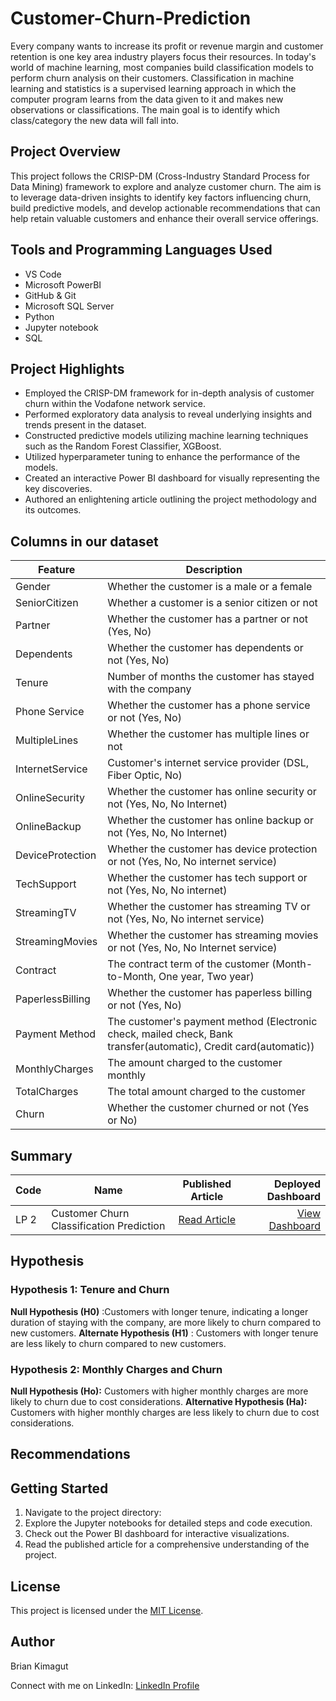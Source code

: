 # Customer-Churn-Prediction
Every company wants to increase its profit or revenue margin and customer retention is one key area industry players focus their resources. In today's world of machine learning, most companies build classification models to perform churn analysis on their customers. 
Classification in machine learning and statistics is a supervised learning approach in which the computer program learns from the data given to it and makes new observations or classifications. The main goal is to identify which class/category the new data will fall into. 

## Project Overview
This project follows the CRISP-DM (Cross-Industry Standard Process for Data Mining) framework to explore and analyze customer churn. The aim is to leverage data-driven insights to identify key factors influencing churn, build predictive models, and develop actionable recommendations that can help retain valuable customers and enhance their overall service offerings.
## Tools and Programming Languages Used
- VS Code
- Microsoft PowerBI
- GitHub & Git
- Microsoft SQL Server
- Python
- Jupyter notebook
- SQL

## Project Highlights
- Employed the CRISP-DM framework for in-depth analysis of customer churn within the Vodafone network service.
- Performed exploratory data analysis to reveal underlying insights and trends present in the dataset.
- Constructed predictive models utilizing machine learning techniques such as the Random Forest Classifier, XGBoost.
- Utilized hyperparameter tuning to enhance the performance of the models.
- Created an interactive Power BI dashboard for visually representing the key discoveries.
- Authored an enlightening article outlining the project methodology and its outcomes.
  
## Columns in our dataset
| Feature            | Description                                                                                                      |
| ---------------- | ---------------------------------------------------------------------------------------------------------------- |
| Gender           | Whether the customer is a male or a female                                                                       |
| SeniorCitizen    | Whether a customer is a senior citizen or not                                                                    |
| Partner          | Whether the customer has a partner or not (Yes, No)                                                              |
| Dependents       | Whether the customer has dependents or not (Yes, No)                                                             |
| Tenure           | Number of months the customer has stayed with the company                                                        |
| Phone Service    | Whether the customer has a phone service or not (Yes, No)                                                        |
| MultipleLines    | Whether the customer has multiple lines or not                                                                   |
| InternetService  | Customer's internet service provider (DSL, Fiber Optic, No)                                                      |
| OnlineSecurity   | Whether the customer has online security or not (Yes, No, No Internet)                                           |
| OnlineBackup     | Whether the customer has online backup or not (Yes, No, No Internet)                                             |
| DeviceProtection | Whether the customer has device protection or not (Yes, No, No internet service)                                 |
| TechSupport      | Whether the customer has tech support or not (Yes, No, No internet)                                              |
| StreamingTV      | Whether the customer has streaming TV or not (Yes, No, No internet service)                                      |
| StreamingMovies  | Whether the customer has streaming movies or not (Yes, No, No Internet service)                                  |
| Contract         | The contract term of the customer (Month-to-Month, One year, Two year)                                           |
| PaperlessBilling | Whether the customer has paperless billing or not (Yes, No)                                                      |
| Payment Method   | The customer's payment method (Electronic check, mailed check, Bank transfer(automatic), Credit card(automatic)) |
| MonthlyCharges   | The amount charged to the customer monthly                                                                       |
| TotalCharges     | The total amount charged to the customer                                                                         |
| Churn            | Whether the customer churned or not (Yes or No)                                                                  |

## Summary

| Code | Name                                     |             Published Article             |                                                                                                                                                          Deployed Dashboard |
| ---- | ---------------------------------------- | :---------------------------------------: | --------------------------------------------------------------------------------------------------------------------------------------------------------------------: |
| LP 2 | Customer Churn Classification Prediction | [Read Article](https://medium.com/@briankimagut/customer-churn-prediction-d8c873601b20) | [View Dashboard](https://app.powerbi.com/groups/me/reports/90159ab0-92c6-45bf-8d18-dd9f5c28ad94/ReportSection?experience=power-bi) |

## Hypothesis 

### Hypothesis 1: Tenure and Churn

**Null Hypothesis (H0)** :Customers with longer tenure, indicating a longer duration of staying with the company, are more likely to churn compared to new customers.
**Alternate Hypothesis (H1)** : Customers with longer tenure are less likely to churn compared to new customers.

### Hypothesis 2: Monthly Charges and Churn

**Null Hypothesis (Ho):** Customers with higher monthly charges are more likely to churn due to cost considerations.
**Alternative Hypothesis (Ha):** Customers with higher monthly charges are less likely to churn due to cost considerations.

## Recommendations



## Getting Started
1. Navigate to the project directory: 
2. Explore the Jupyter notebooks for detailed steps and code execution.
3. Check out the Power BI dashboard for interactive visualizations.
4. Read the published article for a comprehensive understanding of the project.

## License

This project is licensed under the [MIT License]().

## Author

Brian Kimagut

Connect with me on LinkedIn: [LinkedIn Profile](https://www.linkedin.com/in/kimagut/)



